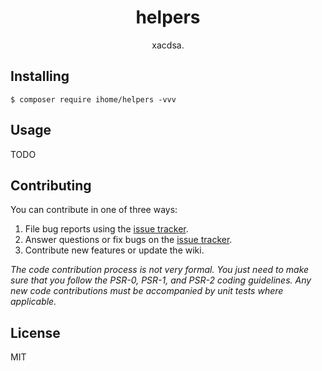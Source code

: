 <h1 align="center"> helpers </h1>

<p align="center"> xacdsa.</p>


## Installing

```shell
$ composer require ihome/helpers -vvv
```

## Usage

TODO

## Contributing

You can contribute in one of three ways:

1. File bug reports using the [issue tracker](https://github.com/ihome/helpers/issues).
2. Answer questions or fix bugs on the [issue tracker](https://github.com/ihome/helpers/issues).
3. Contribute new features or update the wiki.

_The code contribution process is not very formal. You just need to make sure that you follow the PSR-0, PSR-1, and PSR-2 coding guidelines. Any new code contributions must be accompanied by unit tests where applicable._

## License

MIT